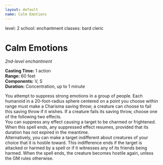 ```yaml
---
layout: default
name: Calm Emotions
---
```

level: 2
school: enchantment
classes: bard
         cleric

# Calm Emotions 
_2nd-level enchantment_ 

**Casting Time:** 1 action    
**Range:** 60 feet   
**Components:** V, S    
**Duration:** Concentration, up to 1 minute 

You attempt to suppress strong emotions in a group of people. Each humanoid in a 20-foot-radius sphere centered on a point you choose within range must make a Charisma saving throw; a creature can choose to fail this saving throw if it wishes. If a creature fails its saving throw, choose one of the following two effects.    
You can suppress any effect causing a target to be charmed or frightened. When this spell ends, any suppressed effect resumes, provided that its duration has not expired in the meantime.   
Alternatively, you can make a target indifferent about creatures of your choice that it is hostile toward. This indifference ends if the target is attacked or harmed by a spell or if it witnesses any of its friends being harmed. When the spell ends, the creature becomes hostile again, unless the GM rules otherwise. 